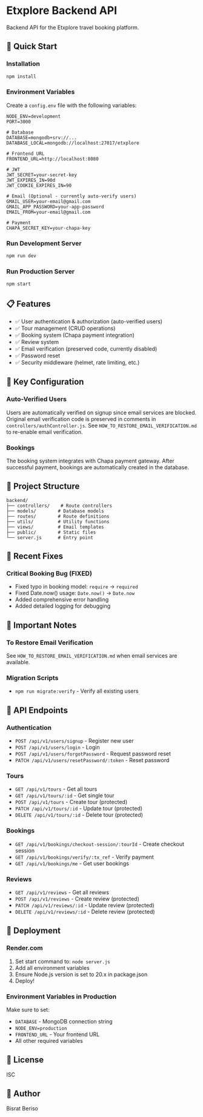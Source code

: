 # Etxplore Backend API

Backend API for the Etxplore travel booking platform.

## 🚀 Quick Start

### Installation
```bash
npm install
```

### Environment Variables
Create a `config.env` file with the following variables:

```env
NODE_ENV=development
PORT=3000

# Database
DATABASE=mongodb+srv://...
DATABASE_LOCAL=mongodb://localhost:27017/etxplore

# Frontend URL
FRONTEND_URL=http://localhost:8080

# JWT
JWT_SECRET=your-secret-key
JWT_EXPIRES_IN=90d
JWT_COOKIE_EXPIRES_IN=90

# Email (Optional - currently auto-verify users)
GMAIL_USER=your-email@gmail.com
GMAIL_APP_PASSWORD=your-app-password
EMAIL_FROM=your-email@gmail.com

# Payment
CHAPA_SECRET_KEY=your-chapa-key
```

### Run Development Server
```bash
npm run dev
```

### Run Production Server
```bash
npm start
```

## 📋 Features

- ✅ User authentication & authorization (auto-verified users)
- ✅ Tour management (CRUD operations)
- ✅ Booking system (Chapa payment integration)
- ✅ Review system
- ✅ Email verification (preserved code, currently disabled)
- ✅ Password reset
- ✅ Security middleware (helmet, rate limiting, etc.)

## 🔧 Key Configuration

### Auto-Verified Users
Users are automatically verified on signup since email services are blocked. Original email verification code is preserved in comments in `controllers/authController.js`. See `HOW_TO_RESTORE_EMAIL_VERIFICATION.md` to re-enable email verification.

### Bookings
The booking system integrates with Chapa payment gateway. After successful payment, bookings are automatically created in the database.

## 📁 Project Structure

```
backend/
├── controllers/    # Route controllers
├── models/        # Database models
├── routes/        # Route definitions
├── utils/         # Utility functions
├── views/         # Email templates
├── public/        # Static files
└── server.js      # Entry point
```

## 🐛 Recent Fixes

### Critical Booking Bug (FIXED)
- Fixed typo in booking model: `require` → `required`
- Fixed Date.now() usage: `Date.now()` → `Date.now`
- Added comprehensive error handling
- Added detailed logging for debugging

## 📝 Important Notes

### To Restore Email Verification
See `HOW_TO_RESTORE_EMAIL_VERIFICATION.md` when email services are available.

### Migration Scripts
- `npm run migrate:verify` - Verify all existing users

## 🔗 API Endpoints

### Authentication
- `POST /api/v1/users/signup` - Register new user
- `POST /api/v1/users/login` - Login
- `POST /api/v1/users/forgotPassword` - Request password reset
- `PATCH /api/v1/users/resetPassword/:token` - Reset password

### Tours
- `GET /api/v1/tours` - Get all tours
- `GET /api/v1/tours/:id` - Get single tour
- `POST /api/v1/tours` - Create tour (protected)
- `PATCH /api/v1/tours/:id` - Update tour (protected)
- `DELETE /api/v1/tours/:id` - Delete tour (protected)

### Bookings
- `GET /api/v1/bookings/checkout-session/:tourId` - Create checkout session
- `GET /api/v1/bookings/verify/:tx_ref` - Verify payment
- `GET /api/v1/bookings/me` - Get user bookings

### Reviews
- `GET /api/v1/reviews` - Get all reviews
- `POST /api/v1/reviews` - Create review (protected)
- `PATCH /api/v1/reviews/:id` - Update review (protected)
- `DELETE /api/v1/reviews/:id` - Delete review (protected)

## 🚢 Deployment

### Render.com
1. Set start command to: `node server.js`
2. Add all environment variables
3. Ensure Node.js version is set to 20.x in package.json
4. Deploy!

### Environment Variables in Production
Make sure to set:
- `DATABASE` - MongoDB connection string
- `NODE_ENV=production`
- `FRONTEND_URL` - Your frontend URL
- All other required variables

## 📄 License
ISC

## 👤 Author
Bisrat Beriso
